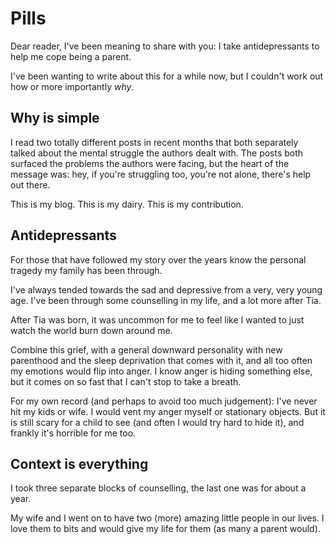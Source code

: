 # Pills

Dear reader, I've been meaning to share with you: I take antidepressants to help me cope being a parent.

I've been wanting to write about this for a while now, but I couldn't work out how or more importantly *why*.

<!--more-->

## Why is simple

I read two totally different posts in recent months that both separately talked about the mental struggle the authors dealt with. The posts both surfaced the problems the authors were facing, but the heart of the message was: hey, if you're struggling too, you're not alone, there's help out there.

This is my blog. This is my dairy. This is my contribution.

## Antidepressants

For those that have followed my story over the years know the personal tragedy my family has been through.

I've always tended towards the sad and depressive from a very, very young age. I've been through some counselling in my life, and a lot more after Tia.

After Tia was born, it was uncommon for me to feel like I wanted to just watch the world burn down around me.

Combine this grief, with a general downward personality with new parenthood and the sleep deprivation that comes with it, and all too often my emotions would flip into anger. I know anger is hiding something else, but it comes on so fast that I can't stop to take a breath.

For my own record (and perhaps to avoid too much judgement): I've never hit my kids or wife. I would vent my anger myself or stationary objects. But it is still scary for a child to see (and often I would try hard to hide it), and frankly it's horrible for me too.

## Context is everything


I took three separate blocks of counselling, the last one was for about a year.

My wife and I went on to have two (more) amazing little people in our lives. I love them to bits and would give my life for them (as many a parent would).

